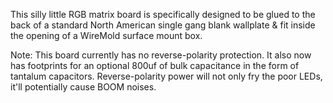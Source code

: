 This silly little RGB matrix board is specifically designed to be glued to the back of a standard North American single gang blank wallplate & fit inside the opening of a WireMold surface mount box.

Note:
This board currently has no reverse-polarity protection.
It also now has footprints for an optional 800uf of bulk capacitance in the form of tantalum capacitors.
Reverse-polarity power will not only fry the poor LEDs, it'll potentially cause BOOM noises.
